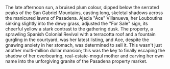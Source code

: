 The late afternoon sun, a bruised plum colour, dipped below the serrated peaks of the San Gabriel Mountains, casting long, skeletal shadows across the manicured lawns of Pasadena.  Ajacia "Ace" Villanueva, her Louboutins sinking slightly into the dewy grass, adjusted the "For Sale" sign, its cheerful yellow a stark contrast to the gathering dusk.  The property, a sprawling Spanish Colonial Revival with a terracotta roof and a fountain gurgling in the courtyard, was her latest listing, and Ace, despite the gnawing anxiety in her stomach, was determined to sell it. This wasn't just another multi-million dollar mansion; this was the key to finally escaping the shadow of her overbearing, real-estate-mogul mother and carving her own name into the unforgiving granite of the Pasadena property market.
